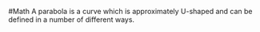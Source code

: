 #Math
A parabola is a curve which is approximately U-shaped and can be defined in a number of different ways.